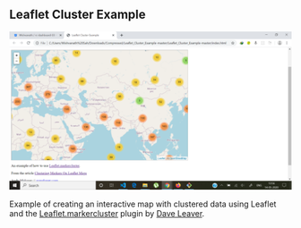 Leaflet Cluster Example
--
![DashboardUI](dashboard.png?raw=true 'Dashboard UI')

Example of creating an interactive map with clustered data using Leaflet and the [Leaflet.markercluster](https://github.com/Leaflet/Leaflet.markercluster) plugin by [Dave Leaver](https://github.com/danzel).
